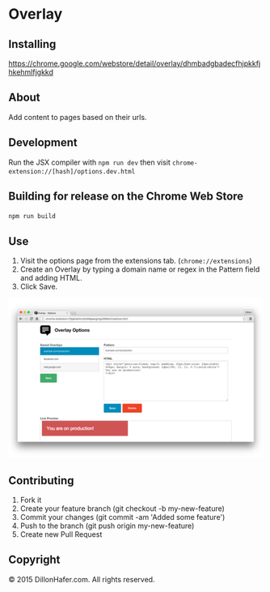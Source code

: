 # Overlay

## Installing

https://chrome.google.com/webstore/detail/overlay/dhmbadgbadecfhjpkkfjhkehmlfjgkkd

## About

Add content to pages based on their urls.

## Development

Run the JSX compiler with `npm run dev` then visit `chrome-extension://[hash]/options.dev.html`

## Building for release on the Chrome Web Store

`npm run build`

## Use

1. Visit the options page from the extensions tab. (`chrome://extensions`)
2. Create an Overlay by typing a domain name or regex in the Pattern field and adding HTML.
3. Click Save.

![Overlay](https://raw.githubusercontent.com/dillonhafer/overlay/master/ScreenShot.png)

## Contributing
1. Fork it
2. Create your feature branch (git checkout -b my-new-feature)
3. Commit your changes (git commit -am 'Added some feature')
4. Push to the branch (git push origin my-new-feature)
5. Create new Pull Request

## Copyright

© 2015 DillonHafer.com. All rights reserved.
